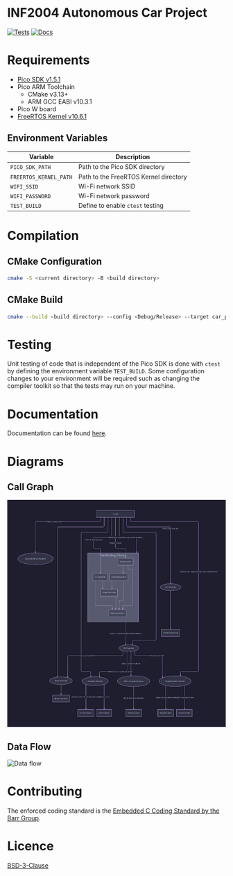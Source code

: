 # INF2004 Autonomous Car Project
[![Tests](https://github.com/ForceLightning/INF2004-Project/actions/workflows/ctest.yml/badge.svg)](https://github.com/ForceLightning/INF2004-Project/actions/workflows/ctest.yml) [![Docs](https://github.com/ForceLightning/INF2004-Project/actions/workflows/docs.yml/badge.svg)](https://github.com/ForceLightning/INF2004-Project/actions/workflows/docs.yml)
# Requirements
- [Pico SDK v1.5.1](https://github.com/raspberrypi/pico-sdk/)
- Pico ARM Toolchain
    - CMake v3.13+
    - ARM GCC EABI v10.3.1
- Pico W board
- [FreeRTOS Kernel v10.6.1](https://github.com/FreeRTOS/FreeRTOS-Kernel/releases/tag/V10.6.1)

## Environment Variables

| Variable | Description |
| -- | -- |
| `PICO_SDK_PATH` | Path to the Pico SDK directory |
| `FREERTOS_KERNEL_PATH` | Path to the FreeRTOS Kernel directory |
| `WIFI_SSID` | Wi-Fi network SSID |
| `WIFI_PASSWORD` | Wi-Fi network password |
| `TEST_BUILD` | Define to enable `ctest` testing |


# Compilation

## CMake Configuration
```bash
cmake -S <current directory> -B <build directory>
```

## CMake Build
```bash
cmake --build <build directory> --config <Debug/Release> --target car_project -j 18 --
```

# Testing
Unit testing of code that is independent of the Pico SDK is done with `ctest` by defining the environment variable `TEST_BUILD`. Some configuration changes to your environment will be required such as changing the compiler toolkit so that the tests may run on your machine.

# Documentation
Documentation can be found [here](https://forcelightning.github.io/INF2004-Project/).

# Diagrams
## Call Graph
![Call graph](images/callgraph.svg)

## Data Flow
![Data flow](images/dataflow.svg)

# Contributing

The enforced coding standard is the [Embedded C Coding Standard by the Barr Group](https://barrgroup.com/embedded-systems/books/embedded-c-coding-standard).

# Licence
[BSD-3-Clause](LICENSE.txt)